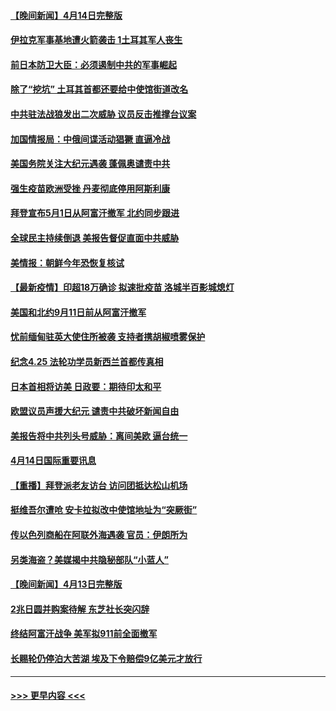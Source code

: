 #### [【晚间新闻】4月14日完整版](../pages/prog202/a103096441.md?t=04151301) 
#### [伊拉克军事基地遭火箭袭击 1土耳其军人丧生](../pages/prog202/a103096456.md?t=04151301) 
#### [前日本防卫大臣：必须遏制中共的军事崛起](../pages/prog202/a103095987.md?t=04151301) 
#### [除了“挖坑” 土耳其首都还要给中使馆街道改名](../pages/prog202/a103096274.md?t=04151301) 
#### [中共驻法战狼发出二次威胁 议员反击推撑台议案](../pages/prog202/a103096259.md?t=04151301) 
#### [加国情报局：中俄间谍活动猖獗 直逼冷战](../pages/prog202/a103095457.md?t=04151301) 
#### [美国务院关注大纪元遇袭 蓬佩奥谴责中共](../pages/prog202/a103095539.md?t=04151301) 
#### [强生疫苗欧洲受挫 丹麦彻底停用阿斯利康](../pages/prog202/a103096295.md?t=04151301) 
#### [拜登宣布5月1日从阿富汗撤军 北约同步跟进](../pages/prog202/a103096308.md?t=04151301) 
#### [全球民主持续倒退 美报告督促直面中共威胁](../pages/prog202/a103096299.md?t=04151301) 
#### [美情报：朝鲜今年恐恢复核试](../pages/prog202/a103096222.md?t=04151301) 
#### [【最新疫情】印超18万确诊 拟速批疫苗 洛城半百影城熄灯](../pages/prog202/a103096127.md?t=04151301) 
#### [美国和北约9月11日前从阿富汗撤军](../pages/prog202/a103096099.md?t=04151301) 
#### [忧前缅甸驻英大使住所被袭 支持者携胡椒喷雾保护](../pages/prog202/a103095979.md?t=04151301) 
#### [纪念4.25 法轮功学员新西兰首都传真相](../pages/prog202/a103096071.md?t=04151301) 
#### [日本首相将访美 日政要：期待印太和平](../pages/prog202/a103096039.md?t=04151301) 
#### [欧盟议员声援大纪元 谴责中共破坏新闻自由](../pages/prog202/a103096016.md?t=04151301) 
#### [美报告将中共列头号威胁：离间美欧 逼台统一](../pages/prog202/a103095875.md?t=04151301) 
#### [4月14日国际重要讯息](../pages/prog202/a103095817.md?t=04151301) 
#### [【重播】拜登派老友访台 访问团抵达松山机场](../pages/prog202/a103095812.md?t=04151301) 
#### [挺维吾尔遭呛 安卡拉拟改中使馆地址为“突厥街”](../pages/prog202/a103095720.md?t=04151301) 
#### [传以色列商船在阿联外海遇袭 官员：伊朗所为](../pages/prog202/a103095691.md?t=04151301) 
#### [另类海盗？美媒揭中共隐秘部队“小蓝人”](../pages/prog202/a103095637.md?t=04151301) 
#### [【晚间新闻】4月13日完整版](../pages/prog202/a103095664.md?t=04151301) 
#### [2兆日圆并购案待解 东芝社长突闪辞](../pages/prog202/a103095658.md?t=04151301) 
#### [终结阿富汗战争 美军拟911前全面撤军](../pages/prog202/a103095629.md?t=04151301) 
#### [长赐轮仍停泊大苦湖 埃及下令赔偿9亿美元才放行](../pages/prog202/a103095620.md?t=04151301) 

----
#### [ >>> 更早内容 <<< ](../indexes/prog202-earlier.md)
